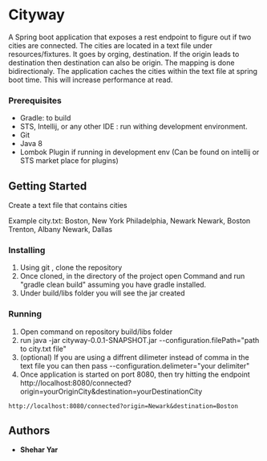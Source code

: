 # Cityway
A Spring boot application that exposes a rest endpoint to figure out if two cities are connected. 
The cities are located in a text file under resources/fixtures. It goes by orging, destination. If the 
origin leads to destination then destination can also be origin. The mapping is done bidirectionaly.
The application caches the cities within the text file at spring boot time. This will increase performance at read.

### Prerequisites
- Gradle: to build
- STS, Intellij, or any other IDE : run withing development environment. 
- Git
- Java 8
- Lombok Plugin if running in development env (Can be found on intellij or STS market place for plugins)

## Getting Started
Create a text file that contains cities

Example city.txt:
Boston, New York
Philadelphia, Newark
Newark, Boston
Trenton, Albany
Newark, Dallas

### Installing
1. Using git , clone the repository
2. Once cloned, in the directory of the project open Command and run "gradle clean build" assuming you have gradle installed.
3. Under build/libs folder you will see the jar created

### Running 
1. Open command on repository build/libs folder
2. run java -jar cityway-0.0.1-SNAPSHOT.jar --configuration.filePath="path to city.txt file"
3. (optional) If you are using a diffrent dilimeter instead of comma in the text file you can then pass --configuration.delimeter="your delimiter"
4. Once application is started on port 8080, then try hitting the endpoint http://localhost:8080/connected?origin=yourOriginCity&destination=yourDestinationCity

```
http://localhost:8080/connected?origin=Newark&destination=Boston
```

## Authors

* **Shehar Yar** 
